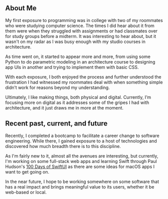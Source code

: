 ## About Me
My first exposure to programming was in college with two of my roommates who were studying computer science. The times I did hear about it from them were when they struggled with assignments or had classmates over for study groups before a midterm. It was interesting to hear about, but it wasn't on my radar as I was busy enough with my studio courses in architecture.

As time went on, it started to appear more and more, from using some Python to do parametric modeling in an architecture course to designing app UIs in another and trying to implement them with basic CSS.

With each exposure, I both enjoyed the process and further understood the frustration I had witnessed my roommates deal with when something simple didn’t work for reasons beyond my understanding.

Ultimately, I like making things, both physical and digital. Currently, I’m focusing more on digital as it addresses some of the gripes I had with architecture, and it just draws me in more at the moment.

## Recent past, current, and future
Recently, I completed a bootcamp to facilitate a career change to software engineering. While there, I gained exposure to a host of technologies and discovered how much breadth there is to this discipline.

As I'm fairly new to it, almost all the avenues are interesting, but currently, I'm working on some full-stack web apps and learning Swift through Paul Hudson's [100 Days of SwiftUI](https://www.hackingwithswift.com/100/swiftui) as there are some ideas for macOS apps I want to get going on.

In the near future, I hope to be working somewhere on some software that has a real impact and brings meaningful value to its users, whether it be web-based or local.
